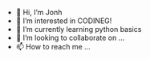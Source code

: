 - 👋 Hi, I’m Jonh
- 👀 I’m interested in CODINEG!
- 🌱 I’m currently learning python basics
- 💞️ I’m looking to collaborate on ...
- 📫 How to reach me ...

<!---
codingboba/codingboba is a ✨ special ✨ repository because its `README.md` (this file) appears on your GitHub profile.
You can click the Preview link to take a look at your changes.
--->
